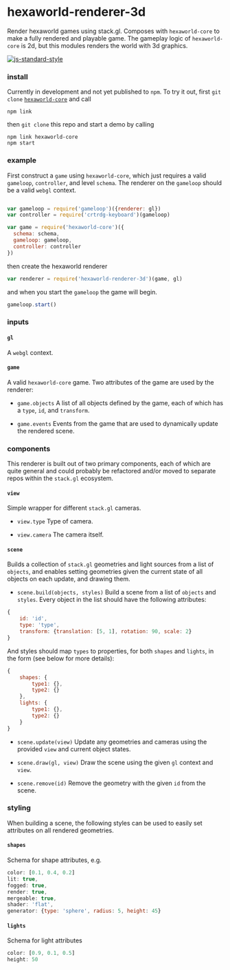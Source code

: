 # hexaworld-renderer-3d

Render hexaworld games using stack.gl. Composes with `hexaworld-core` to make a fully rendered and playable game. The gameplay logic of `hexaworld-core` is 2d, but this modules renders the world with 3d graphics. 

[![js-standard-style](https://cdn.rawgit.com/feross/standard/master/badge.svg)](https://github.com/feross/standard)

### install

Currently in development and not yet published to `npm`. To try it out, first `git clone` [`hexaworld-core`](https://github.com/hexaworld/hexaworld-core) and call

```
npm link
```

then `git clone` this repo and start a demo by calling

```
npm link hexaworld-core
npm start
```

### example

First construct a `game` using `hexaworld-core`, which just requires a valid `gameloop`, `controller`, and level `schema`. The renderer on the `gameloop` should be a valid `webgl` context.

```javascript

var gameloop = require('gameloop')({renderer: gl})
var controller = require('crtrdg-keyboard')(gameloop)

var game = require('hexaworld-core')({
  schema: schema,
  gameloop: gameloop, 
  controller: controller
})
```

then create the hexaworld renderer

```javascript
var renderer = require('hexaworld-renderer-3d')(game, gl)
```

and when you start the `gameloop` the game will begin.

```javascript
gameloop.start()
```

### inputs

#### `gl`
A `webgl` context.

#### `game`
A valid `hexaworld-core` game. Two attributes of the game are used by the renderer:

- `game.objects` A list of all objects defined by the game, each of which has a `type`, `id`, and `transform`. 

- `game.events` Events from the game that are used to dynamically update the rendered scene.

### components

This renderer is built out of two primary components, each of which are quite general and could probably be refactored and/or moved to separate repos within the `stack.gl` ecosystem. 

#### `view` 
Simple wrapper for different `stack.gl` cameras.

- `view.type` Type of camera.

- `view.camera` The camera itself.

#### `scene`
Builds a collection of `stack.gl` geometries and light sources from a list of `objects`, and enables setting geometries given the current state of all objects on each update, and drawing them.

- `scene.build(objects, styles)` Build a scene from a list of `objects` and  `styles`. Every object in the list should have the following attributes:

```javascript
{
	id: 'id',
	type: 'type',
	transform: {translation: [5, 1], rotation: 90, scale: 2}
}
```

And styles should map `types` to properties, for both `shapes` and `lights`, in the form (see below for more details):

```javascript
{
	shapes: {
		type1: {},
		type2: {}
	},
	lights: {
		type1: {},
		type2: {}
	}
}
```

- `scene.update(view)` Update any geometries and cameras using the provided `view` and current object states.

- `scene.draw(gl, view)` Draw the scene using the given `gl` context and `view`.

- `scene.remove(id)` Remove the geometry with the given `id` from the scene.

### styling

When building a scene, the following styles can be used to easily set attributes on all rendered geometries.

#### `shapes`
Schema for shape attributes, e.g.

```javascript
color: [0.1, 0.4, 0.2]
lit: true,
fogged: true,
render: true,
mergeable: true,
shader: 'flat',
generator: {type: 'sphere', radius: 5, height: 45}
```

#### `lights`
Schema for light attributes
```javascript
color: [0.9, 0.1, 0.5]
height: 50
```
